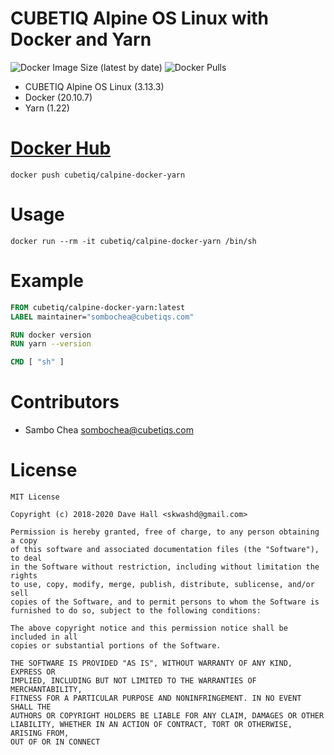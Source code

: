 # CUBETIQ Alpine OS Linux with Docker and Yarn
![Docker Image Size (latest by date)](https://img.shields.io/docker/image-size/cubetiq/calpine-docker-yarn)
![Docker Pulls](https://img.shields.io/docker/pulls/cubetiq/calpine-docker-yarn)

- CUBETIQ Alpine OS Linux (3.13.3)
- Docker (20.10.7)
- Yarn (1.22)

# [Docker Hub](https://hub.docker.com/r/cubetiq/calpine-docker-yarn)
```shell
docker push cubetiq/calpine-docker-yarn
```

# Usage
```shell
docker run --rm -it cubetiq/calpine-docker-yarn /bin/sh
```

# Example
```Dockerfile
FROM cubetiq/calpine-docker-yarn:latest
LABEL maintainer="sombochea@cubetiqs.com"

RUN docker version
RUN yarn --version

CMD [ "sh" ]
```

# Contributors
- Sambo Chea <sombochea@cubetiqs.com>

# License
```text
MIT License

Copyright (c) 2018-2020 Dave Hall <skwashd@gmail.com>

Permission is hereby granted, free of charge, to any person obtaining a copy
of this software and associated documentation files (the "Software"), to deal
in the Software without restriction, including without limitation the rights
to use, copy, modify, merge, publish, distribute, sublicense, and/or sell
copies of the Software, and to permit persons to whom the Software is
furnished to do so, subject to the following conditions:

The above copyright notice and this permission notice shall be included in all
copies or substantial portions of the Software.

THE SOFTWARE IS PROVIDED "AS IS", WITHOUT WARRANTY OF ANY KIND, EXPRESS OR
IMPLIED, INCLUDING BUT NOT LIMITED TO THE WARRANTIES OF MERCHANTABILITY,
FITNESS FOR A PARTICULAR PURPOSE AND NONINFRINGEMENT. IN NO EVENT SHALL THE
AUTHORS OR COPYRIGHT HOLDERS BE LIABLE FOR ANY CLAIM, DAMAGES OR OTHER
LIABILITY, WHETHER IN AN ACTION OF CONTRACT, TORT OR OTHERWISE, ARISING FROM,
OUT OF OR IN CONNECT
```